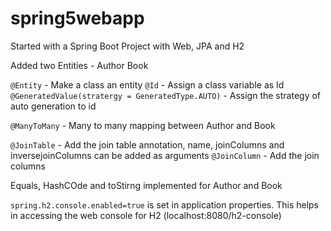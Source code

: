 # spring5webapp

Started with a Spring Boot Project with Web, JPA and H2

Added two  Entities -
  Author
  Book
 
`@Entity` - Make a class an entity
`@Id` - Assign a class variable as Id
`@GeneratedValue(stratergy = GeneratedType.AUTO)` - Assign the strategy of auto generation to id
 
`@ManyToMany` - Many to many mapping between Author and Book
 
`@JoinTable` - Add the join table annotation, name, joinColumns and inversejoinColumns can be added as arguments
`@JoinColumn` - Add the join columns

Equals, HashCOde and toStirng implemented for Author and Book
 
`spring.h2.console.enabled=true` is set in application properties. 
This helps in accessing the web console for H2 (localhost:8080/h2-console)
